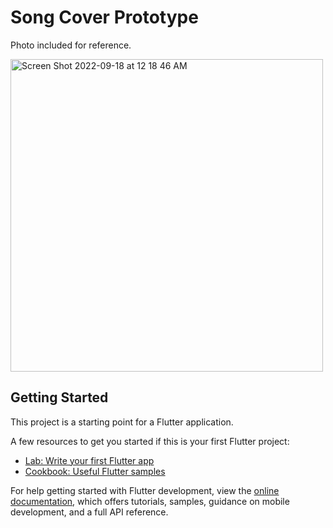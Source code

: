 # Song Cover Prototype

Photo included for reference.

<img width="500" alt="Screen Shot 2022-09-18 at 12 18 46 AM" src="https://user-images.githubusercontent.com/84947592/190891899-7738027d-00fe-430b-a822-cd1f3d5288e0.png">

## Getting Started

This project is a starting point for a Flutter application.

A few resources to get you started if this is your first Flutter project:

- [Lab: Write your first Flutter app](https://docs.flutter.dev/get-started/codelab)
- [Cookbook: Useful Flutter samples](https://docs.flutter.dev/cookbook)

For help getting started with Flutter development, view the
[online documentation](https://docs.flutter.dev/), which offers tutorials,
samples, guidance on mobile development, and a full API reference.

